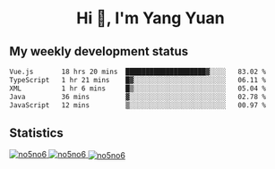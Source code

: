 <h1 align="center">Hi 👋, I'm Yang Yuan</h1>


## My weekly development status
<!--START_SECTION:waka-->

```txt
Vue.js       18 hrs 20 mins  ████████████████████▓░░░░   83.02 %
TypeScript   1 hr 21 mins    █▓░░░░░░░░░░░░░░░░░░░░░░░   06.11 %
XML          1 hr 6 mins     █▒░░░░░░░░░░░░░░░░░░░░░░░   05.04 %
Java         36 mins         ▓░░░░░░░░░░░░░░░░░░░░░░░░   02.78 %
JavaScript   12 mins         ▒░░░░░░░░░░░░░░░░░░░░░░░░   00.97 %
```

<!--END_SECTION:waka-->

## Statistics
<a href="https://github.com/anuraghazra/github-readme-stats">
  <img src="https://github-readme-stats.vercel.app/api/top-langs/?username=no5no6&theme=dracula" alt="no5no6">
</a>
<a href="https://github.com/anuraghazra/github-readme-stats">
  <img src="https://github-readme-stats.vercel.app/api?username=no5no6&show_icons=true&theme=dracula&line_height=40" alt="no5no6">
</a>
<a href="https://github.com/anuraghazra/github-readme-stats">
  <img align="center" src="https://github-readme-streak-stats.herokuapp.com/?user=no5no6&theme=dracula" alt="no5no6" />
</a>